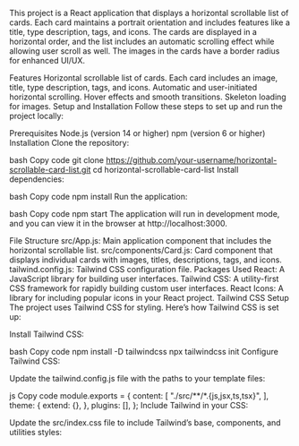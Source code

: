This project is a React application that displays a horizontal scrollable list of cards. Each card maintains a portrait orientation and includes features like a title, type description, tags, and icons. The cards are displayed in a horizontal order, and the list includes an automatic scrolling effect while allowing user scroll as well. The images in the cards have a border radius for enhanced UI/UX.

Features
Horizontal scrollable list of cards.
Each card includes an image, title, type description, tags, and icons.
Automatic and user-initiated horizontal scrolling.
Hover effects and smooth transitions.
Skeleton loading for images.
Setup and Installation
Follow these steps to set up and run the project locally:

Prerequisites
Node.js (version 14 or higher)
npm (version 6 or higher)
Installation
Clone the repository:

bash
Copy code
git clone https://github.com/your-username/horizontal-scrollable-card-list.git
cd horizontal-scrollable-card-list
Install dependencies:

bash
Copy code
npm install
Run the application:

bash
Copy code
npm start
The application will run in development mode, and you can view it in the browser at http://localhost:3000.

File Structure
src/App.js: Main application component that includes the horizontal scrollable list.
src/components/Card.js: Card component that displays individual cards with images, titles, descriptions, tags, and icons.
tailwind.config.js: Tailwind CSS configuration file.
Packages Used
React: A JavaScript library for building user interfaces.
Tailwind CSS: A utility-first CSS framework for rapidly building custom user interfaces.
React Icons: A library for including popular icons in your React project.
Tailwind CSS Setup
The project uses Tailwind CSS for styling. Here’s how Tailwind CSS is set up:

Install Tailwind CSS:

bash
Copy code
npm install -D tailwindcss
npx tailwindcss init
Configure Tailwind CSS:

Update the tailwind.config.js file with the paths to your template files:

js
Copy code
module.exports = {
  content: [
    "./src/**/*.{js,jsx,ts,tsx}",
  ],
  theme: {
    extend: {},
  },
  plugins: [],
};
Include Tailwind in your CSS:

Update the src/index.css file to include Tailwind’s base, components, and utilities styles:
